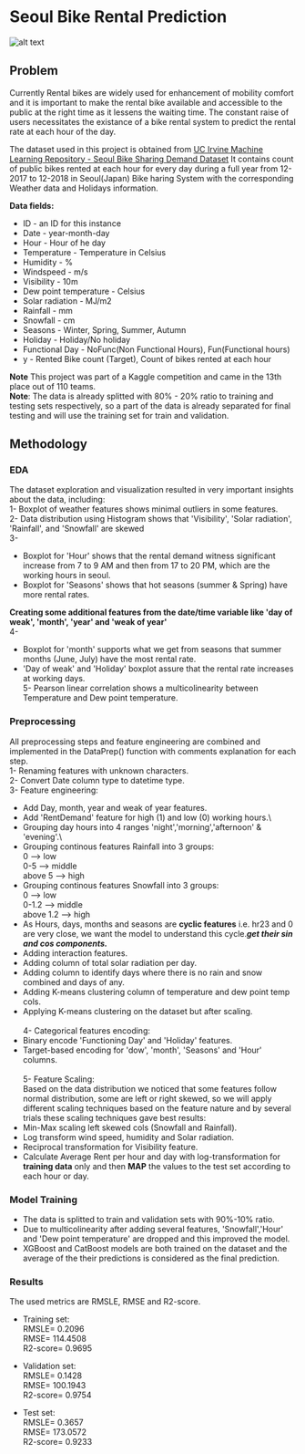 # Seoul Bike Rental Prediction
![alt text](https://images.squarespace-cdn.com/content/v1/5bcfc8c07a1fbd730b2ba933/1556234236204-CHXB0WLKA5JBKD7AB6X7/IMG_1235.jpg?format=1500w)

## Problem
Currently Rental bikes are widely used for enhancement of mobility comfort and it is important to make the rental bike available and accessible to the public at the right time as it lessens the waiting time. The constant raise of users necessitates the existance of a bike rental system to predict the rental rate at each hour of the day.

The dataset used in this project is obtained from [UC Irvine Machine Learning Repository - Seoul Bike Sharing Demand Dataset](https://archive.ics.uci.edu/ml/datasets/Seoul+Bike+Sharing+Demand#)
It contains count of public bikes rented at each hour for every day during a full year from 12-2017 to 12-2018 in Seoul(Japan) Bike haring System with the corresponding Weather data and Holidays information.

**Data fields:**
- ID - an ID for this instance
- Date - year-month-day
- Hour - Hour of he day
- Temperature - Temperature in Celsius
- Humidity - %
- Windspeed - m/s
- Visibility - 10m
- Dew point temperature - Celsius
- Solar radiation - MJ/m2
- Rainfall - mm
- Snowfall - cm
- Seasons - Winter, Spring, Summer, Autumn
- Holiday - Holiday/No holiday
- Functional Day - NoFunc(Non Functional Hours), Fun(Functional hours)
- y - Rented Bike count (Target), Count of bikes rented at each hour

**Note** This project was part of a Kaggle competition and came in the 13th place out of 110 teams.\
**Note**: The data is already splitted with 80% - 20% ratio to training and testing sets respectively, so a part of the data is already separated for final testing and will use the training set for train and validation.

## Methodology
### EDA
The dataset exploration and visualization resulted in very important insights about the data, including:\
1- Boxplot of weather features shows minimal outliers in some features.\
2- Data distribution using Histogram shows that 'Visibility', 'Solar radiation', 'Rainfall', and 'Snowfall' are skewed\
3- 
- Boxplot for 'Hour' shows that the rental demand witness significant increase from 7 to 9 AM and then from 17 to 20 PM, which are the working hours in seoul.
- Boxplot for 'Seasons' shows that hot seasons (summer & Spring) have more rental rates.
 
**Creating some additional features from the date/time variable like 'day of weak', 'month', 'year' and 'weak of year'**\
4- 
- Boxplot for 'month' supports what we get from seasons that summer months (June, July) have the most rental rate.
- 'Day of weak' and 'Holiday' boxplot assure that the rental rate increases at working days.
\
5- Pearson linear correlation shows a multicolinearity between Temperature and Dew point temperature.

### Preprocessing
All preprocessing steps and feature engineering are combined and implemented in the DataPrep() function with comments explanation for each step.\
1- Renaming features with unknown characters.\
2- Convert Date column type to datetime type.\
3- Feature engineering:
- Add Day, month, year and weak of year features.
- Add 'RentDemand' feature for high (1) and low (0) working hours.\
- Grouping day hours into 4 ranges 'night','morning','afternoon' & 'evening'.\
- Grouping continous features Rainfall into 3 groups:\
0 --> low\
0-5 --> middle\
above 5 --> high
- Grouping continous features Snowfall into 3 groups:\
0 --> low\
0-1.2 --> middle\
above 1.2 --> high
- As Hours, days, months and seasons are **cyclic features** i.e. hr23 and 0 are very close, we want the model to understand this cycle.***get their sin and cos components.***
- Adding interaction features.
- Adding column of total solar radiation per day.
- Adding column to identify days where there is no rain and snow combined and days of any.
- Adding K-means clustering column of temperature and dew point temp cols.
- Applying K-means clustering on the dataset but after scaling.\
\
4- Categorical features encoding:
- Binary encode 'Functioning Day' and 'Holiday' features.
- Target-based encoding for 'dow', 'month', 'Seasons' and 'Hour' columns.\
\
5- Feature Scaling:\
Based on the data distribution we noticed that some features follow normal distribution, some are left or right skewed, so we will apply different scaling techniques based on the feature nature and by several trials these scaling techniques gave best results:
- Min-Max scaling left skewed cols (Snowfall and Rainfall).
- Log transform wind speed, humidity and Solar radiation.
- Reciprocal transformation for Visibility feature.
- Calculate Average Rent per hour and day with log-transformation for **training data** only and then **MAP** the values to the test set according to each hour or day.

### Model Training
- The data is splitted to train and validation sets with 90%-10% ratio.
- Due to multicolinearity after adding several features, 'Snowfall','Hour' and 'Dew point temperature' are dropped and this improved the model.
- XGBoost and CatBoost models are both trained on the dataset and the average of the their predictions is considered as the final prediction.

### Results
The used metrics are RMSLE, RMSE and R2-score.
- Training set:
\
RMSLE= 0.2096\
RMSE= 114.4508\
R2-score= 0.9695

- Validation set:
\
RMSLE= 0.1428\
RMSE= 100.1943\
R2-score= 0.9754

- Test set:
\
RMSLE= 0.3657\
RMSE= 173.0572\
R2-score= 0.9233
